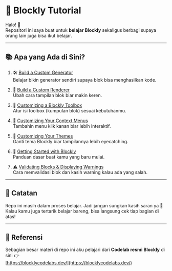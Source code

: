 # 🚀 Blockly Tutorial

Halo! 👋  
Repositori ini saya buat untuk **belajar Blockly** sekaligus berbagi supaya orang lain juga bisa ikut belajar.

---

## 📚 Apa yang Ada di Sini?

1. 🛠️ [Build a Custom Generator](#)  
   Belajar bikin generator sendiri supaya blok bisa menghasilkan kode.

2. 🎨 [Build a Custom Renderer](#)  
   Ubah cara tampilan blok biar makin keren.

3. 🧰 [Customizing a Blockly Toolbox](#)  
   Atur isi toolbox (kumpulan blok) sesuai kebutuhanmu.

4. 📑 [Customizing Your Context Menus](#)  
   Tambahin menu klik kanan biar lebih interaktif.

5. 🌈 [Customizing Your Themes](#)  
   Ganti tema Blockly biar tampilannya lebih eyecatching.

6. 🚦 [Getting Started with Blockly](#)  
   Panduan dasar buat kamu yang baru mulai.

7. ⚠️ [Validating Blocks & Displaying Warnings](#)  
   Cara memvalidasi blok dan kasih warning kalau ada yang salah.

---

## 📢 Catatan
Repo ini masih dalam proses belajar. Jadi jangan sungkan kasih saran ya 🙌  
Kalau kamu juga tertarik belajar bareng, bisa langsung cek tiap bagian di atas!

---

## 🔗 Referensi
Sebagian besar materi di repo ini aku pelajari dari **Codelab resmi Blockly** di sini 👉  
[https://blocklycodelabs.dev/](https://blocklycodelabs.dev/)